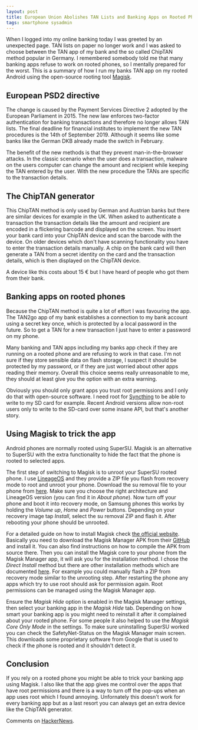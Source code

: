 ```yaml
---
layout: post
title: European Union Abolishes TAN Lists and Banking Apps on Rooted Phones Ridiculousness
tags: smartphone sysadmin
---
```


When I logged into my online banking today I was greeted by an unexpected page. TAN lists on paper no longer work and I was asked to choose between the TAN app of my bank and the so called ChipTAN method popular in Germany. I remembered somebody told me that many banking apps refuse to work on rooted phones, so I mentally prepared for the worst. This is a summary of how I run my banks TAN app on my rooted Android using the open-source rooting tool [Magisk](https://github.com/topjohnwu/Magisk).

## European PSD2 directive

The change is caused by the Payment Services Directive 2 adopted by the European Parliament in 2015. The new law enforces two-factor authentication for banking transactions and therefore no longer allows TAN lists. The final deadline for financial institutes to implement the new TAN procedures is the 14th of September 2019. Although it seems like some banks like the German DKB already made the switch in February.

The benefit of the new methods is that they prevent man-in-the-browser attacks. In the classic scenario when the user does a transaction, malware on the users computer can change the amount and recipient while keeping the TAN entered by the user. With the new procedure the TANs are specific to the transaction details.

## The ChipTAN generator

This ChipTAN method is only used by German and Austrian banks but there are similar devices for example in the UK. When asked to authenticate a transaction the transaction details like the amount and recipient are encoded in a flickering barcode and displayed on the screen. You insert your bank card into your ChipTAN device and scan the barcode with the device. On older devices which don't have scanning functionality you have to enter the transaction details manually. A chip on the bank card will then generate a TAN from a secret identity on the card and the transaction details, which is then displayed on the ChipTAN device.

A device like this costs about 15 € but I have heard of people who got them from their bank.

## Banking apps on rooted phones

Because the ChipTAN method is quite a lot of effort I was favouring the app. The TAN2go app of my bank establishes a connection to my bank account using a secret key once, which is protected by a local password in the future. So to get a TAN for a new transaction I just have to enter a password on my phone.

Many banking and TAN apps including my banks app check if they are running on a rooted phone and are refusing to work in that case. I'm not sure if they store sensible data on flash storage, I suspect it should be protected by my password, or if they are just worried about other apps reading their memory. Overall this choice seems really unreasonable to me, they should at least give you the option with an extra warning.

Obviously you should only grant apps you trust root permissions and I only do that with open-source software. I need root for [Syncthing](https://syncthing.net/) to be able to write to my SD card for example. Recent Android versions allow non-root users only to write to the SD-card over some insane API, but that's another story.

## Using Magisk to trick the app

Android phones are normally rooted using SuperSU. Magisk is an alternative to SuperSU with the extra functionality to hide the fact that the phone is rooted to selected apps.

The first step of switching to Magisk is to unroot your SuperSU rooted phone. I use [LineageOS](https://www.lineageos.org/) and they provide a ZIP file you flash from recovery mode to root and unroot your phone. Download the su removal file to your phone from [here](https://download.lineageos.org/extras). Make sure you choose the right architecture and LineageOS version (you can find it in *About phone*). Now turn off your phone and boot it into recovery mode, on Samsung phones this works by holding the *Volume up*, *Home* and *Power* buttons. Depending on your recovery image tap *Install*, select the su removal ZIP and flash it. After rebooting your phone should be unrooted.

For a detailed guide on how to install Magisk check [the official website](https://magiskmanager.com/). Basically you need to download the Magisk Manager APK from their [GitHub](https://github.com/topjohnwu/Magisk/releases) and install it. You can also find instructions on how to compile the APK from source there. Then you can install the Magisk core to your phone from the Magisk Manager app, it will ask you for the installation method. I chose the *Direct Install* method but there are other installation methods which are documented [here](https://topjohnwu.github.io/Magisk/install.html). For example you could manually flash a ZIP from recovery mode similar to the unrooting step. After restarting the phone any apps which try to use root should ask for permission again. Root permissions can be managed using the Magisk Manager app.

Ensure the *Magisk Hide* option is enabled in the Magisk Manager settings, then select your banking app in the *Magisk Hide* tab. Depending on how smart your banking app is you might need to reinstall it after it complained about your rooted phone. For some people it also helped to use the *Magisk Core Only Mode* in the settings. To make sure uninstalling SuperSU worked you can check the SafetyNet-Status on the Magisk Manager main screen. This downloads some proprietary software from Google that is used to check if the phone is rooted and it shouldn't detect it.

## Conclusion

If you rely on a rooted phone you might be able to trick your banking app using Magisk. I also like that the app gives me control over the apps that have root permissions and there is a way to turn off the pop-ups when an app uses root which I found annoying. Unfornately this doesn't work for every banking app but as a last resort you can always get an extra device like the ChipTAN generator.

Comments on [HackerNews](https://news.ycombinator.com/item?id=19483952).

